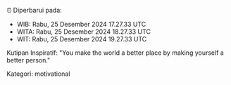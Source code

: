 ⏰ Diperbarui pada:
- WIB: Rabu, 25 Desember 2024 17.27.33 UTC
- WITA: Rabu, 25 Desember 2024 18.27.33 UTC
- WIT: Rabu, 25 Desember 2024 19.27.33 UTC

Kutipan Inspiratif:
"You make the world a better place by making yourself a better person."


Kategori: motivational

